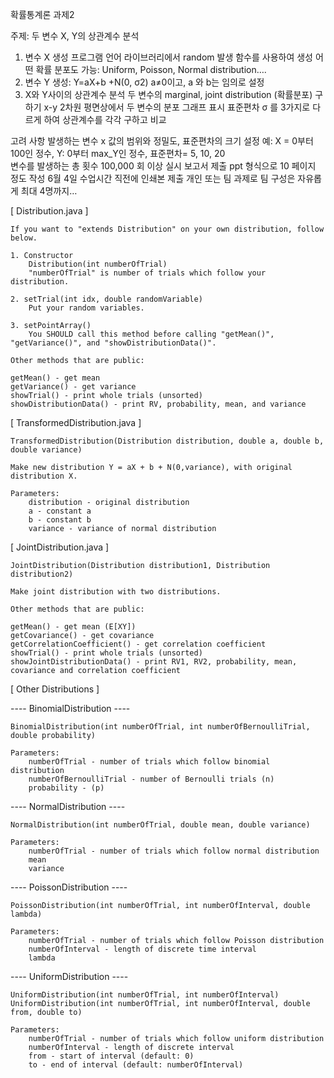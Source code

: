 ﻿확률통계론 과제2

주제: 두 변수 X, Y의 상관계수 분석 

1. 변수 X 생성 
  프로그램 언어 라이브러리에서 random 발생 함수를 사용하여 생성 
  어떤 확률 분포도 가능: Uniform, Poisson, Normal distribution….
2. 변수 Y 생성: Y=aX+b +N(0, σ2) 
  a≠0이고, a 와 b는 임의로 설정
3. X와 Y사이의 상관계수 분석
  두 변수의 marginal, joint distribution (확률분포) 구하기
  x-y 2차원 평면상에서 두 변수의 분포 그래프 표시 
  표준편차 σ 를 3가지로 다르게 하여 상관계수를 각각 구하고 비교

고려 사항
  발생하는 변수 x 값의 범위와 정밀도, 표준편차의 크기 설정 
  예: X = 0부터 100인 정수, Y: 0부터 max_Y인 정수, 표준편차= 5, 10, 20  
  변수를 발생하는 총 횟수
  100,000 회 이상 실시 
보고서 제출
  ppt 형식으로 10 페이지 정도 작성
  6월 4일 수업시간 직전에 인쇄본 제출
  개인 또는 팀 과제로 팀 구성은 자유롭게 최대 4명까지…


[ Distribution.java ]

	If you want to "extends Distribution" on your own distribution, follow below.

	1. Constructor
		Distribution(int numberOfTrial)
		"numberOfTrial" is number of trials which follow your distribution.

	2. setTrial(int idx, double randomVariable)
		Put your random variables.

	3. setPointArray()
		You SHOULD call this method before calling "getMean()", "getVariance()", and "showDistributionData()".

	Other methods that are public:

	getMean() - get mean
	getVariance() - get variance
	showTrial() - print whole trials (unsorted)
	showDistributionData() - print RV, probability, mean, and variance


[ TransformedDistribution.java ]

	TransformedDistribution(Distribution distribution, double a, double b, double variance)

	Make new distribution Y = aX + b + N(0,variance), with original distribution X.

	Parameters:
		distribution - original distribution
		a - constant a
		b - constant b
		variance - variance of normal distribution


[ JointDistribution.java ]

	JointDistribution(Distribution distribution1, Distribution distribution2)

	Make joint distribution with two distributions.

	Other methods that are public:

	getMean() - get mean (E[XY])
	getCovariance() - get covariance
	getCorrelationCoefficient() - get correlation coefficient
	showTrial() - print whole trials (unsorted)
	showJointDistributionData() - print RV1, RV2, probability, mean, covariance and correlation coefficient


[ Other Distributions ]

---- BinomialDistribution ----

	BinomialDistribution(int numberOfTrial, int numberOfBernoulliTrial, double probability)
	
	Parameters:
		numberOfTrial - number of trials which follow binomial distribution
		numberOfBernoulliTrial - number of Bernoulli trials (n)
		probability - (p)


---- NormalDistribution ----

	NormalDistribution(int numberOfTrial, double mean, double variance)
	
	Parameters:
		numberOfTrial - number of trials which follow normal distribution
		mean
		variance


---- PoissonDistribution ----

	PoissonDistribution(int numberOfTrial, int numberOfInterval, double lambda)
	
	Parameters:
		numberOfTrial - number of trials which follow Poisson distribution
		numberOfInterval - length of discrete time interval
		lambda

	
---- UniformDistribution ----

	UniformDistribution(int numberOfTrial, int numberOfInterval)
	UniformDistribution(int numberOfTrial, int numberOfInterval, double from, double to)
	
	Parameters:
		numberOfTrial - number of trials which follow uniform distribution
		numberOfInterval - length of discrete interval
		from - start of interval (default: 0)
		to - end of interval (default: numberOfInterval)